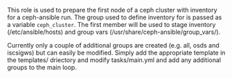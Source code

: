 This role is used to prepare the first node of a ceph cluster with inventory for a ceph-ansible run. The group used to define inventory for is passed as a variable `ceph_cluster`. The first member will be used to stage inventory (/etc/ansible/hosts) and group vars (/usr/share/ceph-ansible/group_vars/).

Currently only a couple of additional groups are created (e.g. all, osds and iscsigws) but can easily be modified. Simply add the appropriate template in the templates/ driectory and modify tasks/main.yml and add any additional groups to the main loop.

